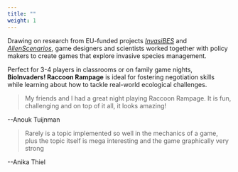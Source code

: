 ```yaml
---
title: ""
weight: 1
---
```


Drawing on research from EU-funded projects [*InvasiBES*](https://doi.org/10.3897/neobiota.50.35466) and [*AlienScenarios*](https://alien-scenarios.org), game designers and scientists worked together with policy makers to create games that explore invasive species management. 

Perfect for 3-4 players in classrooms or on family game nights, **BioInvaders! Raccoon Rampage** is ideal for fostering negotiation skills while learning about how to tackle real-world ecological challenges.

>My friends and I had a great night playing Raccoon Rampage. It is fun, challenging and on top of it all, it looks amazing!

\--Anouk Tuijnman

>Rarely is a topic implemented so well in the mechanics of a game, plus the topic itself is mega interesting and the game graphically very strong

\--Anika Thiel 
